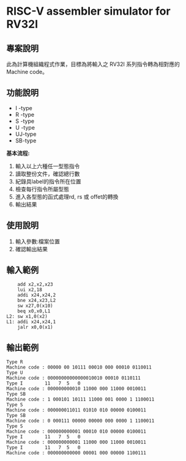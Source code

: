 # RISC-V assembler simulator for RV32I

## 專案說明
此為計算機組織程式作業，目標為將輸入之 RV32I 系列指令轉為相對應的Machine code。

## 功能說明
* I -type
* R -type
* S -type 
* U -type 
* UJ-type
* SB-type 


**基本流程:** 
1. 輸入以上六種任一型態指令
2. 讀取整份文件，確認總行數
3. 紀錄具label的指令所在位置
4. 檢查每行指令所屬型態
5. 進入各型態的函式處理rd, rs 或 offet的轉換
6. 輸出結果
 

## 使用說明
1. 輸入參數:檔案位置	
2. 確認輸出結果

## 輸入範例
	    add x2,x2,x23
	    lui x2,18
	    addi x24,x24,2
	    bne x24,x23,L2
	    sw x27,0(x10)
	    beq x0,x0,L1
	L2: sw x1,0(x2)
	L1: addi x24,x24,1
	    jalr x0,0(x1)



## 輸出範例
	Type R
	Machine code : 00000 00 10111 00010 000 00010 0110011
	Type U
	Machine code : 00000000000000010010 00010 0110111
	Type I        11   7  5   0
	Machine code : 000000000010 11000 000 11000 0010011
	Type SB
	Machine code : 1 000101 10111 11000 001 0000 1 1100011
	Type S
	Machine code : 000000011011 01010 010 00000 0100011
	Type SB
	Machine code : 0 000111 00000 00000 000 0000 1 1100011
	Type S
	Machine code : 000000000001 00010 010 00000 0100011
	Type I        11   7  5   0
	Machine code : 000000000001 11000 000 11000 0010011
	Type I        11   7  5   0
	Machine code : 000000000000 00001 000 00000 1100111
